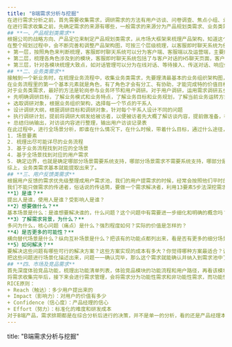 ```yaml
---
title: "B端需求分析与挖掘"
在进行需求分析之前，首先需要收集需求，调研需求的方法有用户访谈、问卷调查、焦点小组、业务轮岗实习、数据分析、行业研究、竞品分析等。
在进行需求收集之前，先确定需求的来源有哪些，一般需求的来源分为产品规划类需求、业务类需求、用户反馈类需求、市场及竞品需求。
## **一、产品规划类需求**
根据公司的战略方向、产品定位来制定产品规划类需求，从市场大框架来梳理产品架构，知道这个产品的目标是什么，产品边界在哪里。
在整个规划过程中，会不断完善和调整产品架构图，可按三个层级梳理，以客服即时聊天系统为例：
+ 第一层，按照角色来判断梳理，客服即时聊天系统可以分为客户端、客服端以及运营端，主要解决客户能及时找到客服人员解决问题。
+ 第二层，梳理各角色涉及到的模块，客服即时聊天系统包括了与客户对话的H5聊天页面，客户信息管理、对话管理、基本设置等。
+ 第三层，针对各模块梳理大致点，如对话管理可以分为在线对话、等待接入、传送对话、响应传送、结束对话、等待评估、客户评估、历史对话、常用语管理等，逐层级拆分需求把产品架构图整理绘制出来。
## **二、业务类需求**
接触到一个新业务时，在梳理业务流程中，收集业务类需求，先要理清最基本的业务组织架构图，通过组织架构图理解管理体系和职能单元的设计，以及后续规划，然后通过用户调研，梳理出目前的业务运作流程。
在业务流程里的第一个基本元素就是角色，有了角色才会有分工、有协助，才能完成特的价值目标，其次是活动，即每个角色都会有具体需要做的事情，当每个角色有了具体的活动，就会有产出，最后达成一定的目标。
对于业务类需求，最好的方法是轮岗参与业务环节和用户调研。对于用户调研，运用需求调研五步法：
+ 先明确调研目标，了解业务模式和业务特点，了解业务目标和业务规划，了解当前业务运转方式，然后挖掘当前问题与痛点
+ 选取调研对象，根据业务组织架构，选择每一个节点的干系人
+ 设计调研大纲，根据调研目标和调研对象，针对每个干系人设计不同的问题
+ 执行调研计划，提前将调研大纲发给被访者，以便被访者先大概了解访谈内容，提前做准备，在访谈过程中还应该循序渐进，在调研结束后，与被访者保持联系
+ 总结归纳输出，对访谈内容进行整理，输出用户访谈记录表
在此过程中，进行全场景分析，即谁在什么情况下，在什么时候，带着什么目标，通过什么途径，采取了什么样的动作，完成什么样的目标，具体拆分：
1. 场景要素
2. 梳理出尽可能详尽的业务流程
3. 基于业务流程找到对应的全场景
4. 基于全场景找到对应的用户需求
5. 确定边界，也就是确定哪部分场景需要系统支持，哪部分场景需求不需要系统支持，哪部分是手工+系统支持
综上，业务类需求基本就能提取出来了。
## **三、用户反馈类需求**
根据用户反馈的需求优先级整理成用户需求池，我们的用户提需求的时候，经常会按照他们平时的工作习惯，直接给出解决方案，让你按照他们提的方案进行修改，那这个需求到底该不该做呢？
我们不能只做需求的传递者，俗话说的传话筒，要做一个需求解决者，利用13要素5步法深挖需求。
**1）是谁？**
提出人是谁，使用人是谁？受影响人是谁？
**2）想要做什么？**
基本场景是什么：是谁想要解决谁的，什么问题？这个问题中有需要进一步细化和明确的概念吗？发生频率是多大？
**3）了解需求背景，为什么？**
多问为什么，核心问题（痛点）是什么？强烈程度如何？实际的价值是怎样的？
**4）是否更多的可能性？**
横向替代场景是什么？纵向互补场景是什么？把该有的功能点都列出来，看是否有更多的细分场景？
**5）如何解决？**
要解决这些问题有哪些可行的解决方案？这些方案实现的成本有多大？你觉得哪种方案最适合？该解决方案对用户而言有什么优缺点？有没有其他需要挖掘的需求点？
把这些问题进行场景化描述出来，问题一一确认完毕，那么这个需求就能确认并纳入到需求池中了。
## **四、市场及竞品需求**
首先深度体验竞品功能，梳理出功能清单列表，体验竞品模块的功能流程和用户路径，再看该模块和其他模块产生的交互点，了解完竞品模块后，再根据自己产品的实际使用场景来梳理可以借鉴的点，对于竞品分析，重点还是要做产品的重度使用者，挖掘出更多的用户痛点。
将需求收集完毕后，接下来会进行需求管理，会将需求分为功能性需求和非功能性需求，而功能性需求包括了业务需求和用户需求。然后对于需求优先级排序，一般会运用RICE原则和价值成本模型，制定需求版本迭代计划。
RICE原则：
+ Reach（触达）：多少用户提出来的
+ Impact（影响力）：对用户的价值有多少
+ Confidence（信心度）：产品经理的信心
+ Effort（努力）：标准化的难度和研发成本
对于B端产品，需求排期都是在综合分析后进行的决策，并不是单一的分析，看的还是产品经理本身的经验和能力。
---
```

title: "B端需求分析与挖掘"


